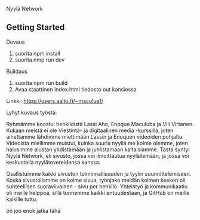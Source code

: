 Nyylä Network

## Getting Started

Devaus
1. suorita npm install
2. suorita nmp run dev

Buildaus
1. suorita npm run build
2. Avaa staattinen index.html tiedosto out kansiossa


Linkki:
https://users.aalto.fi/~maculue1/


Lyhyt kuvaus työstä:

Ryhmämme koostui henkilöistä Lassi Aho, Enoque Maculuba ja Vili Virtanen.
Kukaan meistä ei ole Viestintä- ja digitaalinen media -kurssilla, joten
aihettamme lähdimme miettimään Lassin ja Enoquen videoiden pohjalta. Videoista
mieliimme muistui, kuinka suuria nyyliä me kolme olemme, joten halusimme alustan
yhdistämään ja juhlistamaan kaltaisiamme. Tästä syntyi Nyylä Network, eli
sivusto, jossa voi ilmoittautua nyyläilemään, ja jossa voi keskustella
nyylätovereidensa kanssa.

Osallistuimme kaikki sivuston toiminnallisuuden ja tyylin suunnittelemiseen.
Koska sivustollamme on kolme sivua, työnjako meidän kolmen kesken oli
suhteellisen suoraviivainen - sivu per henkilö. Yhteistyö ja kommunikaatio
oli meille helppoa, sillä tunnemme kaikki entuudestaan, ja GitHub on meille
kaikille tuttu.

öö joo enok jatka tähä
